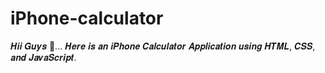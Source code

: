 # iPhone-calculator
𝑯𝒊𝒊 𝑮𝒖𝒚𝒔 👋... 𝑯𝒆𝒓𝒆 𝒊𝒔 𝒂𝒏 𝒊𝑷𝒉𝒐𝒏𝒆 𝑪𝒂𝒍𝒄𝒖𝒍𝒂𝒕𝒐𝒓 𝑨𝒑𝒑𝒍𝒊𝒄𝒂𝒕𝒊𝒐𝒏 𝒖𝒔𝒊𝒏𝒈 𝑯𝑻𝑴𝑳, 𝑪𝑺𝑺, 𝒂𝒏𝒅 𝑱𝒂𝒗𝒂𝑺𝒄𝒓𝒊𝒑𝒕.
